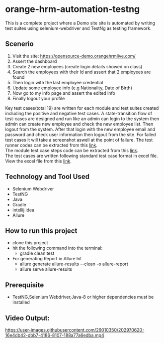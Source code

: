 # orange-hrm-automation-testng
This is a complete project where a Demo site site is automated by writing test suites using selenium-webdriver and TestNg as testing framework.

## Scenerio
1. Visit the site: https://opensource-demo.orangehrmlive.com/ 
2. Assert the dashboard 
3. Create 2 new employees (create login details showed on class) 
4. Search the employees with their Id and assert that 2 employees are found 
5. Then login with the last employee credential 
6. Update some employee info (e.g Nationality, Date of Birth) 
7. Now go to my info page and assert the edited info 
8. Finally logout your profile 

Key test cases(total 19) are written for each module and test suites created including the positive and negative test cases.
A state-transition flow of test-cases are designed and run like an admin can login to the system then admin can create new employee and check the new 
employee list. Then logout from the system. After that login with the new employee email and password and check user information then logout from the site.
For failed test cases it will take a screenshot aswell at the point of failure.
The test runner codes can be extracted from this [link](https://github.com/tanvirmitul/orange-hrm-automation-testng/tree/main/src/test/java/testrunner).</br>
The module test case steps code can be extracted from this [link](https://github.com/tanvirmitul/orange-hrm-automation-testng/tree/main/src/test/java/pages).</br>
The test cases are written following standard test case format in excel file.
View the excel file from this  [link](https://docs.google.com/spreadsheets/d/188TsQ7-0rViwqfXjv0XTk7FRtamZzay7M-Ma-WZjqSc/edit?usp=sharing).

## Technology and Tool Used
- Selenium Webdriver
- TestNG
- Java
- Gradle
- intellij idea 
- Allure


## How to run this project
- clone this project
- hit the following command into the terminal:
  - gradle clean test
- For generating Report in Allure hit
  - allure generate allure-results --clean -o allure-report
  - allure serve allure-results        
 
## Prerequisite
- TestNG,Selenium Webdriver,Java-8 or higher dependencies must be installed

## Video Output:
https://user-images.githubusercontent.com/29010350/202970620-16e4db42-dbb7-4186-8107-188a77a6edba.mp4
